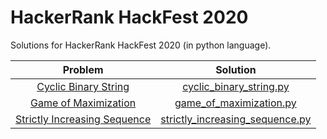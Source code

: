 # HackerRank HackFest 2020
Solutions for HackerRank HackFest 2020 (in python language).

| Problem | Solution |
|:--:|:--:|
| [Cyclic Binary String](https://www.hackerrank.com/contests/hackerrank-hackfest-2020/challenges/cyclic-binary-string) | [cyclic_binary_string.py](cyclic_binary_string.py)
| [Game of Maximization](https://www.hackerrank.com/contests/hackerrank-hackfest-2020/challenges/stones-piles) | [game_of_maximization.py](game_of_maximization.py)
| [Strictly Increasing Sequence](https://www.hackerrank.com/contests/hackerrank-hackfest-2020/challenges/strictly-increasing-sequence) | [strictly_increasing_sequence.py](strictly_increasing_sequence.py)
